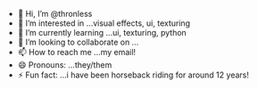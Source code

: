 - 👋 Hi, I’m @thronless
- 👀 I’m interested in ...visual effects, ui, texturing
- 🌱 I’m currently learning ...ui, texturing, python
- 💞️ I’m looking to collaborate on ...
- 📫 How to reach me ...my email!
- 😄 Pronouns: ...they/them
- ⚡ Fun fact: ...i have been horseback riding for around 12 years!

<!---
thronless/thronless is a ✨ special ✨ repository because its `README.md` (this file) appears on your GitHub profile.
You can click the Preview link to take a look at your changes.
--->
